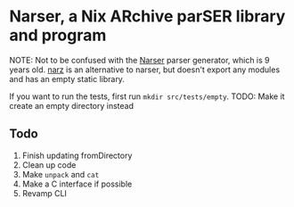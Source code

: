# Narser, a Nix ARchive parSER library and program

NOTE: Not to be confused with the [Narser](https://github.com/Nacorpio/Narser) parser generator, which is 9 years old.
[narz](https://github.com/water-sucks/narz) is an alternative to narser, but doesn't export any modules and has an empty static library.

If you want to run the tests, first run `mkdir src/tests/empty`. TODO: Make it create an empty directory instead

## Todo

1. Finish updating fromDirectory
2. Clean up code
3. Make `unpack` and `cat`
4. Make a C interface if possible
5. Revamp CLI
